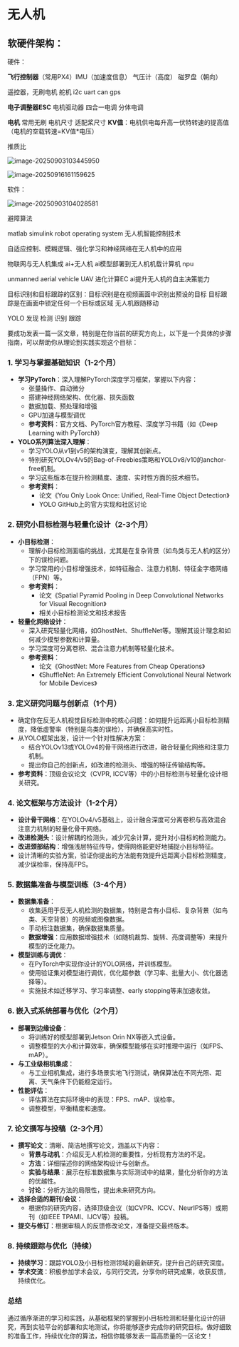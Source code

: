 # 无人机

## 软硬件架构：

硬件：

**飞行控制器**（常用PX4）IMU（加速度信息） 气压计（高度） 磁罗盘（朝向）

 遥控器，无刷电机 舵机 i2c uart can gps 

**电子调整器ESC** 电机驱动器 四合一电调 分体电调

**电机** 常用无刷 电机尺寸 适配桨尺寸 **KV值**：电机供电每升高一伏特转速的提高值（电机的空载转速=KV值*电压）

推质比

![image-20250903103445950](C:\Users\Ww\AppData\Roaming\Typora\typora-user-images\image-20250903103445950.png)

![image-20250916161159625](C:\Users\Ww\AppData\Roaming\Typora\typora-user-images\image-20250916161159625.png)

软件：

![image-20250903104028581](C:\Users\Ww\AppData\Roaming\Typora\typora-user-images\image-20250903104028581.png)

避障算法  

matlab simulink robot operating system 无人机智能控制技术

自适应控制、模糊逻辑、强化学习和神经网络在无人机中的应用

物联网与无人机集成 ai+无人机 ai模型部署到无人机机载计算机 npu

unmanned aerial vehicle UAV 进化计算EC  ai提升无人机的自主决策能力

目标识别和目标跟踪的区别：目标识别是在视频画面中识别出预设的目标 目标跟踪是在画面中锁定任何一个目标或区域 无人机跟随移动

 YOLO 发现 检测 识别 跟踪

要成功发表一篇一区文章，特别是在你当前的研究方向上，以下是一个具体的步骤指南，可以帮助你从理论到实践实现这个目标：

### **1. 学习与掌握基础知识（1-2个月）**

- **学习PyTorch**：深入理解PyTorch深度学习框架，掌握以下内容：
  - 张量操作、自动微分
  - 搭建神经网络架构、优化器、损失函数
  - 数据加载、预处理和增强
  - GPU加速与模型调优
  - **参考资料**：官方文档、PyTorch官方教程、深度学习书籍（如《Deep Learning with PyTorch》）
- **YOLO系列算法深入理解**：
  - 学习YOLO从v1到v5的架构演变，理解其创新点。
  - 特别研究YOLOv4/v5的Bag-of-Freebies策略和YOLOv8/v10的anchor-free机制。
  - 学习这些版本在提升检测精度、速度、实时性方面的技术细节。
  - **参考资料**：
    - 论文《You Only Look Once: Unified, Real-Time Object Detection》
    - YOLO GitHub上的官方实现和社区讨论

### **2. 研究小目标检测与轻量化设计（2-3个月）**

- **小目标检测**：
  - 理解小目标检测面临的挑战，尤其是在复杂背景（如鸟类与无人机的区分）下的误检问题。
  - 学习常用的小目标增强技术，如特征融合、注意力机制、特征金字塔网络（FPN）等。
  - **参考资料**：
    - 论文《Spatial Pyramid Pooling in Deep Convolutional Networks for Visual Recognition》
    - 相关小目标检测论文和技术报告
- **轻量化网络设计**：
  - 深入研究轻量化网络，如GhostNet、ShuffleNet等。理解其设计理念和如何减少模型参数和计算量。
  - 学习深度可分离卷积、混合注意力机制等轻量化技术。
  - **参考资料**：
    - 论文《GhostNet: More Features from Cheap Operations》
    - 《ShuffleNet: An Extremely Efficient Convolutional Neural Network for Mobile Devices》

### **3. 定义研究问题与创新点（1个月）**

- 确定你在反无人机视觉目标检测中的核心问题：如何提升远距离小目标检测精度，降低虚警率（特别是鸟类的误检），并确保高实时性。
- 从YOLO框架出发，设计一个针对性解决方案：
  - 结合YOLOv13或YOLOv4的骨干网络进行改进，融合轻量化网络和注意力机制。
  - 提出你自己的创新点，如改进的检测头、增强的特征传输结构等。
- **参考资料**：顶级会议论文（CVPR, ICCV等）中的小目标检测与轻量化设计相关研究。

### **4. 论文框架与方法设计（1-2个月）**

- **设计骨干网络**：在YOLOv4/v5基础上，设计融合深度可分离卷积与高效混合注意力机制的轻量化骨干网络。
- **改进检测头**：设计解耦的检测头，减少冗余计算，提升对小目标的检测能力。
- **改进颈部结构**：增强浅层特征传导，使得网络能更好地捕捉小目标特征。
- 设计清晰的实验方案，验证你提出的方法能有效提升远距离小目标检测精度，减少误检率，保持高FPS。

### **5. 数据集准备与模型训练（3-4个月）**

- **数据集准备**：
  - 收集适用于反无人机检测的数据集，特别是含有小目标、复杂背景（如鸟类、天空背景）的视频或图像数据。
  - 手动标注数据集，确保数据集质量。
  - **数据增强**：应用数据增强技术（如随机裁剪、旋转、亮度调整等）来提升模型的泛化能力。
- **模型训练与调优**：
  - 在PyTorch中实现你设计的YOLO网络，并训练模型。
  - 使用验证集对模型进行调优，优化超参数（学习率、批量大小、优化器选择等）。
  - 实施技术如迁移学习、学习率调整、early stopping等来加速收敛。

### **6. 嵌入式系统部署与优化（2个月）**

- **部署到边缘设备**：
  - 将训练好的模型部署到Jetson Orin NX等嵌入式设备。
  - 调整模型的大小和计算效率，确保模型能够在实时推理中运行（如FPS、mAP）。
- **与工业级相机集成**：
  - 与工业相机集成，进行多场景实地飞行测试，确保算法在不同光照、距离、天气条件下仍能稳定运行。
- **性能评估**：
  - 评估算法在实际环境中的表现：FPS、mAP、误检率。
  - 调整模型，平衡精度和速度。

### **7. 论文撰写与投稿（2-3个月）**

- **撰写论文**：清晰、简洁地撰写论文，涵盖以下内容：
  - **背景与动机**：介绍反无人机检测的重要性，分析现有方法的不足。
  - **方法**：详细描述你的网络架构设计与创新点。
  - **实验与结果**：展示在标准数据集与实际测试中的结果，量化分析你的方法的优越性。
  - **讨论**：分析方法的局限性，提出未来研究方向。
- **选择合适的期刊/会议**：
  - 根据你的研究内容，选择顶级会议（如CVPR、ICCV、NeurIPS等）或期刊（如IEEE TPAMI、IJCV等）投稿。
- **提交与修订**：根据审稿人的反馈修改论文，准备提交最终版本。

### **8. 持续跟踪与优化（持续）**

- **持续学习**：跟踪YOLO及小目标检测领域的最新研究，提升自己的研究深度。
- **学术交流**：积极参加学术会议，与同行交流，分享你的研究成果，收获反馈，持续优化。

### **总结**

通过循序渐进的学习和实践，从基础框架的掌握到小目标检测和轻量化设计的研究，再到实验平台的部署和实地测试，你将能够逐步完成你的研究目标。做好细致的准备工作，持续优化你的算法，相信你能够发表一篇高质量的一区论文！